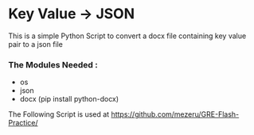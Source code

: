 # Key Value -> JSON

This is a simple Python Script to convert a docx file containing key value pair to a json file

### The Modules Needed :
- os
- json
- docx (pip install python-docx)

The Following Script is used at https://github.com/mezeru/GRE-Flash-Practice/
